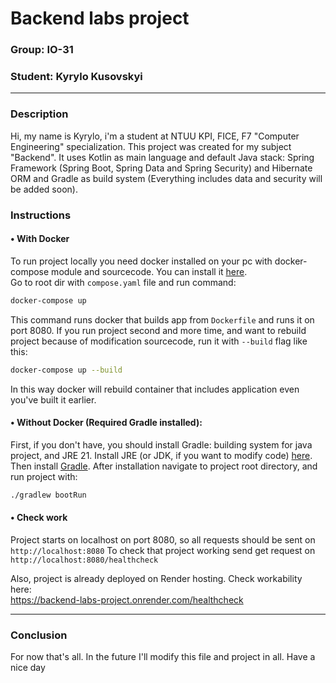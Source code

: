 # Backend labs project
### Group: IO-31
### Student: Kyrylo Kusovskyi
<hr>
 
### Description
Hi, my name is Kyrylo, i'm a student at NTUU KPI, FICE, F7 "Computer Engineering" specialization.
This project was created for my subject "Backend". It uses Kotlin as main language and default Java stack:
Spring Framework (Spring Boot, Spring Data and Spring Security) and Hibernate ORM and Gradle as build system (Everything includes data and security
will be added soon).

### Instructions

#### • With Docker
To run project locally you need docker installed on your pc with docker-compose module and sourcecode.
You can install it [here](https://docs.docker.com/engine/install/).
<br> Go to root dir with ```compose.yaml``` file and run command:
```bash
docker-compose up
```
This command runs docker that builds app from ```Dockerfile``` and runs it on port 8080.
If you run project second and more time, and want to rebuild project because of modification sourcecode, 
run it with ```--build``` flag like this:
```bash
docker-compose up --build
```
In this way docker will rebuild container that includes application even you've built it earlier.

#### • Without Docker (Required Gradle installed):

First, if you don't have, you should install Gradle: building system for java project, and JRE 21.
Install JRE (or JDK, if you want to modify code) [here](https://www.oracle.com/ua/java/technologies/downloads/). 
Then install [Gradle](https://docs.gradle.org/current/userguide/installation.html#gs:installation).
After installation navigate to project root directory, and run project with:
```bash
./gradlew bootRun
```

#### • Check work
Project starts on localhost on port 8080, so all requests should be sent on 
```http://localhost:8080```
To check that project working send get request on ```http://localhost:8080/healthcheck```

Also, project is already deployed on Render hosting. Check workability here:<br>
https://backend-labs-project.onrender.com/healthcheck
<hr>

### Conclusion
For now that's all. In the future I'll modify this file and project in all. Have a nice day